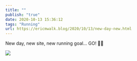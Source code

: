 ```yaml
---
title: ""
publish: "true"
date: 2020-10-13 15:36:12
tags: "Running"
url: https://ericmwalk.blog/2020/10/13/new-day-new.html
---
```


New day, new site, new running goal... GO! 🏃🌄

![](https://ericmwalk.blog/uploads/2020/7b141ab28b.jpg)